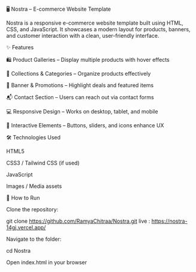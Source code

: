 🖥️ Nostra – E-commerce Website Template

Nostra is a responsive e-commerce website template built using HTML, CSS, and JavaScript.
It showcases a modern layout for products, banners, and customer interaction with a clean, user-friendly interface.

✨ Features

🛍️ Product Galleries – Display multiple products with hover effects

📑 Collections & Categories – Organize products effectively

📰 Banner & Promotions – Highlight deals and featured items

📬 Contact Section – Users can reach out via contact forms

💻 Responsive Design – Works on desktop, tablet, and mobile

🖤 Interactive Elements – Buttons, sliders, and icons enhance UX

🛠️ Technologies Used

HTML5

CSS3 / Tailwind CSS (if used)

JavaScript

Images / Media assets

🚀 How to Run

Clone the repository:

git clone https://github.com/RamyaChitraa/Nostra.git
live : https://nostra-14gj.vercel.app/


Navigate to the folder:

cd Nostra


Open index.html in your browser
